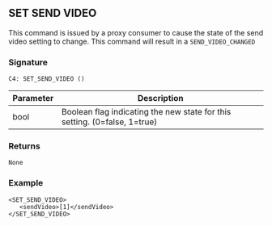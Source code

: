 ## SET SEND VIDEO

This command is issued by a proxy consumer to cause the state of the send video setting to change.  This command will result in a `SEND_VIDEO_CHANGED`


### Signature

`C4: SET_SEND_VIDEO ()`


| Parameter | Description |
| --- | --- |
| bool | Boolean flag indicating the new state for this setting. (0=false, 1=true) |


### Returns

`None`


### Example

```
<SET_SEND_VIDEO>
   <sendVideo>[1]</sendVideo>
</SET_SEND_VIDEO>
```

